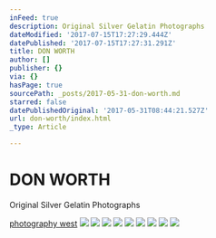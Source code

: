 ```yaml
---
inFeed: true
description: Original Silver Gelatin Photographs
dateModified: '2017-07-15T17:27:29.444Z'
datePublished: '2017-07-15T17:27:31.291Z'
title: DON WORTH
author: []
publisher: {}
via: {}
hasPage: true
sourcePath: _posts/2017-05-31-don-worth.md
starred: false
datePublishedOriginal: '2017-05-31T08:44:21.527Z'
url: don-worth/index.html
_type: Article

---
```

# DON WORTH

Original Silver Gelatin Photographs

[photography west][0]
![](https://the-grid-user-content.s3-us-west-2.amazonaws.com/d517273a-a21e-45bd-aa68-c5112b8e4ce3.jpg)
![](https://the-grid-user-content.s3-us-west-2.amazonaws.com/09fe6174-833e-44d3-a72c-cd81bfd2f1ca.jpg)
![](https://the-grid-user-content.s3-us-west-2.amazonaws.com/2777c557-024e-432b-be8d-8980dbe0cf65.jpg)
![](https://the-grid-user-content.s3-us-west-2.amazonaws.com/30ff3b14-2da7-4ccd-90ab-8adfdcce4016.jpg)
![](https://the-grid-user-content.s3-us-west-2.amazonaws.com/e9472f0a-c197-49d4-a16c-ed4288bb0a74.jpg)
![](https://the-grid-user-content.s3-us-west-2.amazonaws.com/38c38c7c-f0cd-4965-8d46-04158143df14.jpg)
![](https://the-grid-user-content.s3-us-west-2.amazonaws.com/eec864be-ae02-440f-9a28-35c449968ea0.jpg)
![](https://the-grid-user-content.s3-us-west-2.amazonaws.com/d7752fd0-56b5-45da-8ba4-19c161989b66.jpg)
![](https://the-grid-user-content.s3-us-west-2.amazonaws.com/e3b0d9bb-e878-4e84-98bf-aa635c34281d.jpg)

[0]: http://www.photographywest.com/pages/DWBotanicals.htm